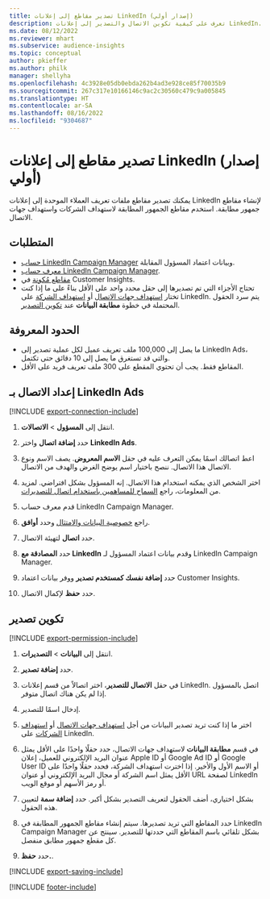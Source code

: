 ```yaml
---
title: تصدير مقاطع إلى إعلانات LinkedIn (إصدار أولي)
description: تعرف على كيفية تكوين الاتصال والتصدير إلى إعلانات LinkedIn.
ms.date: 08/12/2022
ms.reviewer: mhart
ms.subservice: audience-insights
ms.topic: conceptual
author: pkieffer
ms.author: philk
manager: shellyha
ms.openlocfilehash: 4c3928e05db0ebda262b4ad3e928ce85f70035b9
ms.sourcegitcommit: 267c317e10166146c9ac2c30560c479c9a005845
ms.translationtype: HT
ms.contentlocale: ar-SA
ms.lasthandoff: 08/16/2022
ms.locfileid: "9304687"
---
```

# <a name="export-segments-to-linkedin-ads-preview"></a>تصدير مقاطع إلى إعلانات LinkedIn (إصدار أولي)

يمكنك تصدير مقاطع ملفات تعريف العملاء الموحدة إلى إعلانات LinkedIn لإنشاء مقاطع جمهور مطابقة. استخدم مقاطع الجمهور المطابقة لاستهداف الشركات واستهداف جهات الاتصال.

## <a name="prerequisites"></a>المتطلبات

- [حساب LinkedIn Campaign Manager](https://business.linkedin.com/marketing-solutions/ads) وبيانات اعتماد المسؤول المقابلة.
- [معرف حساب LinkedIn Campaign Manager](https://www.linkedin.com/help/lms/answer/a424270).
- [مقاطع مُكونة](segments.md) في Customer Insights.
- تحتاج الأجزاء التي تم تصديرها إلى حقل محدد واحد على الأقل بناءً على ما إذا كنت تختار [استهداف جهات الاتصال](https://business.linkedin.com/marketing-solutions/ad-targeting/contact-targeting) أو [استهداف الشركة](https://business.linkedin.com/marketing-solutions/ad-targeting/account-targeting) على LinkedIn. يتم سرد الحقول المحتملة في خطوة **مطابقة البيانات** عند [تكوين التصدير](#configure-an-export).

## <a name="known-limitations"></a>الحدود المعروفة

- ما يصل إلى 100,000 ملف تعريف عميل لكل عملية تصدير إلى LinkedIn Ads، والتي قد تستغرق ما يصل إلى 10 دقائق حتى تكتمل.
- المقاطع فقط. يجب أن تحتوي المقطع على 300 ملف تعريف فريد على الأقل.

## <a name="set-up-connection-to-linkedin-ads"></a>إعداد الاتصال بـ LinkedIn Ads

[!INCLUDE [export-connection-include](includes/export-connection-admn.md)]

1. انتقل إلى **المسؤول** > **الاتصالات**.

1. حدد **إضافة اتصال** واختر **LinkedIn Ads**.

1. اعط اتصالك اسمًا يمكن التعرف عليه في حقل **الاسم المعروض**. يصف الاسم ونوع الاتصال هذا الاتصال. ننصح باختيار اسم يوضح الغرض والهدف من الاتصال.

1. اختر الشخص الذي يمكنه استخدام هذا الاتصال. إنه المسؤول بشكل افتراضي. لمزيد من المعلومات، راجع [السماح للمساهمين باستخدام اتصال للتصديرات](connections.md#allow-contributors-to-use-a-connection-for-exports).

1. قدم معرف حساب LinkedIn Campaign Manager.

1. راجع [خصوصية البيانات والامتثال](connections.md#data-privacy-and-compliance) وحدد **أوافق**.

1. حدد **اتصال** لتهيئة الاتصال.

1. حدد **المصادقة مع LinkedIn** وقدم بيانات اعتماد المسؤول لـ LinkedIn Campaign Manager.

1. حدد **إضافة نفسك كمستخدم تصدير** ووفر بيانات اعتماد Customer Insights.

1. حدد **حفظ** لإكمال الاتصال.

## <a name="configure-an-export"></a>تكوين تصدير

[!INCLUDE [export-permission-include](includes/export-permission.md)]

1. انتقل إلى **البيانات** > **التصديرات**.

1. حدد **إضافة تصدير**.

1. في حقل **الاتصال للتصدير**، اختر اتصالاً من قسم إعلانات LinkedIn. اتصل بالمسؤول إذا لم يكن هناك اتصال متوفر.

1. إدخال اسمًا للتصدير.

1. اختر ما إذا كنت تريد تصدير البيانات من أجل [استهداف جهات الاتصال](https://business.linkedin.com/marketing-solutions/ad-targeting/contact-targeting) أو [استهداف الشركات](https://business.linkedin.com/marketing-solutions/ad-targeting/account-targeting) على LinkedIn.

1. في قسم **مطابقة البيانات** لاستهداف جهات الاتصال، حدد حقلًا واحدًا على الأقل يمثل عنوان البريد الإلكتروني للعميل، إعلان Apple ID أو Google Ad ID أو Google User ID أو الاسم الأول والأخير. إذا اخترت استهداف الشركة، فحدد حقلًا واحدًا على الأقل يمثل اسم الشركة أو مجال البريد الإلكتروني أو عنوان URL لصفحة LinkedIn أو رمز الأسهم أو موقع الويب.

1. بشكل اختياري، أضف الحقول لتعريف التصدير بشكل أكبر. حدد **إضافة سمة** لتعيين هذه الحقول.

1. حدد المقاطع التي تريد تصديرها. سيتم إنشاء مقاطع الجمهور المطابقة في LinkedIn Campaign Manager بشكل تلقائي باسم المقاطع التي حددتها للتصدير. سينتج عن كل مقطع جمهور مطابق منفصل.

1. حدد **حفظ.**.

[!INCLUDE [export-saving-include](includes/export-saving.md)]

[!INCLUDE [footer-include](includes/footer-banner.md)]

